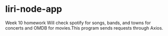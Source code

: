 # liri-node-app
Week 10 homework
Will check spotify for songs, bands, and towns for concerts and OMDB for movies.This program sends requests through Axios.
